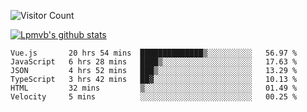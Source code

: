 ![Visitor Count](https://profile-counter.glitch.me/Lpmvb/count.svg)

[![Lpmvb's github stats](https://github-readme-stats.vercel.app/api?username=lpmvb&show_icons=true&title_color=fff&icon_color=79ff97&text_color=9f9f9f&bg_color=151515)](https://github.com/anuraghazra/github-readme-stats)

<!--
Here are some ideas to get you started:

- 🔭 I’m currently working on ...
- 🌱 I’m currently learning ...
- 👯 I’m looking to collaborate on ...
- 🤔 I’m looking for help with ...
- 💬 Ask me about ...
- 📫 How to reach me: ...
- 😄 Pronouns: ...
- ⚡ Fun fact: ...
-->

<!--START_SECTION:waka-->

```text
Vue.js       20 hrs 54 mins  ██████████████▒░░░░░░░░░░   56.97 %
JavaScript   6 hrs 28 mins   ████▒░░░░░░░░░░░░░░░░░░░░   17.63 %
JSON         4 hrs 52 mins   ███▒░░░░░░░░░░░░░░░░░░░░░   13.29 %
TypeScript   3 hrs 42 mins   ██▓░░░░░░░░░░░░░░░░░░░░░░   10.13 %
HTML         32 mins         ▒░░░░░░░░░░░░░░░░░░░░░░░░   01.49 %
Velocity     5 mins          ░░░░░░░░░░░░░░░░░░░░░░░░░   00.25 %
```

<!--END_SECTION:waka-->
